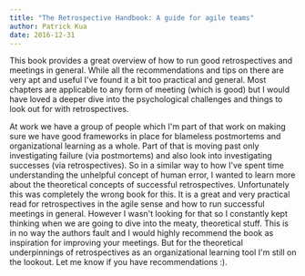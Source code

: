 ```yaml
---
title: "The Retrospective Handbook: A guide for agile teams"
author: Patrick Kua
date: 2016-12-31
---
```

This book provides a great overview of how to run good retrospectives and meetings in general. While all the recommendations and tips on there are very apt and useful I've found it a bit too practical and general. Most chapters are applicable to any form of meeting (which is good) but I would have loved a deeper dive into the psychological challenges and things to look out for with retrospectives.

At work we have a group of people which I'm part of that work on making sure we have good frameworks in place for blameless postmortems and organizational learning as a whole. Part of that is moving past only investigating failure (via postmortems) and also look into investigating successes (via retrospectives). So in a similar way to how I've spent time understanding the unhelpful concept of human error, I wanted to learn more about the theoretical concepts of successful retrospectives. Unfortunately this was completely the wrong book for this. It is a great and very practical read for retrospectives in the agile sense and how to run successful meetings in general. However I wasn't looking for that so I constantly kept thinking when we are going to dive into the meaty, theoretical stuff. This is in no way the authors fault
and I would highly recommend the book as inspiration for improving your meetings. But for the theoretical underpinnings of retrospectives as an organizational learning tool I'm still on the lookout. Let me know if you have recommendations :).

